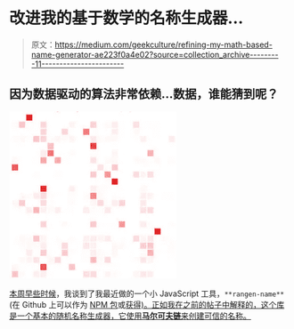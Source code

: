 # 改进我的基于数学的名称生成器…

> 原文：<https://medium.com/geekculture/refining-my-math-based-name-generator-ae223f0a4e02?source=collection_archive---------11----------------------->

## 因为数据驱动的算法非常依赖…数据，谁能猜到呢？

![](img/b591dd6afcc82ef5e47cffbdcd7f80b9.png)

[本周早些时候](/codex/generating-random-names-using-maths-8872a8f3b981)，我谈到了我最近做的一个小 JavaScript 工具，`**rangen-name**`(在 Github 上可以作为 [NPM 包](https://www.npmjs.com/package/@mpecheux/rangen-name)或[获得)。正如我在之前的帖子中解释的，这个库是一个基本的随机名称生成器，它使用**马尔可夫链**来创建可信的名称。](https://github.com/MinaPecheux/rangen-name)